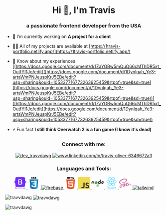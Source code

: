<h1 align="center">Hi 👋, I'm Travis</h1>
<h3 align="center">a passionate frontend developer from the USA</h3>

- 🔭 I’m currently working on **A project for a client**

- 👨‍💻 All of my projects are available at [https://1travis-portfolio.netlify.app/](https://1travis-portfolio.netlify.app/)

- 📄 Know about my experiences [[https://docs.google.com/document/d/1ZaYGBw5mQuQ66cMThDR5xt_OutfYI1Jo/edit]([https://docs.google.com/document/d/1Dynlqah_Ye3-artaWmPNJeuspKrJ5EBe/edit?usp=sharing&ouid=105337716773263925459&rtpof=true&sd=true](https://docs.google.com/document/d/1Dynlqah_Ye3-artaWmPNJeuspKrJ5EBe/edit?usp=sharing&ouid=105337716773263925459&rtpof=true&sd=true))]([https://docs.google.com/document/d/1ZaYGBw5mQuQ66cMThDR5xt_OutfYI1Jo/edit](https://docs.google.com/document/d/1Dynlqah_Ye3-artaWmPNJeuspKrJ5EBe/edit?usp=sharing&ouid=105337716773263925459&rtpof=true&sd=true))

- ⚡ Fun fact **I still think Overwatch 2 is a fun game (I know it's dead)**

<h3 align="center">Connect with me:</h3>
<p align="center">
<a href="https://twitter.com/dev_travvdawg" target="blank"><img align="center" src="https://raw.githubusercontent.com/rahuldkjain/github-profile-readme-generator/master/src/images/icons/Social/twitter.svg" alt="dev_travvdawg" height="30" width="40" /></a>
<a href="https://linkedin.com/in/www.linkedin.com/in/travis-oliver-6346672a3" target="blank"><img align="center" src="https://raw.githubusercontent.com/rahuldkjain/github-profile-readme-generator/master/src/images/icons/Social/linked-in-alt.svg" alt="www.linkedin.com/in/travis-oliver-6346672a3" height="30" width="40" /></a>
</p>

<h3 align="center">Languages and Tools:</h3>
<p align="center"> <a href="https://getbootstrap.com" target="_blank" rel="noreferrer"> <img src="https://raw.githubusercontent.com/devicons/devicon/master/icons/bootstrap/bootstrap-plain-wordmark.svg" alt="bootstrap" width="40" height="40"/> </a> <a href="https://www.w3schools.com/css/" target="_blank" rel="noreferrer"> <img src="https://raw.githubusercontent.com/devicons/devicon/master/icons/css3/css3-original-wordmark.svg" alt="css3" width="40" height="40"/> </a> <a href="https://firebase.google.com/" target="_blank" rel="noreferrer"> <img src="https://www.vectorlogo.zone/logos/firebase/firebase-icon.svg" alt="firebase" width="40" height="40"/> </a> <a href="https://www.w3.org/html/" target="_blank" rel="noreferrer"> <img src="https://raw.githubusercontent.com/devicons/devicon/master/icons/html5/html5-original-wordmark.svg" alt="html5" width="40" height="40"/> </a> <a href="https://developer.mozilla.org/en-US/docs/Web/JavaScript" target="_blank" rel="noreferrer"> <img src="https://raw.githubusercontent.com/devicons/devicon/master/icons/javascript/javascript-original.svg" alt="javascript" width="40" height="40"/> </a> <a href="https://nodejs.org" target="_blank" rel="noreferrer"> <img src="https://raw.githubusercontent.com/devicons/devicon/master/icons/nodejs/nodejs-original-wordmark.svg" alt="nodejs" width="40" height="40"/> </a> <a href="https://reactjs.org/" target="_blank" rel="noreferrer"> <img src="https://raw.githubusercontent.com/devicons/devicon/master/icons/react/react-original-wordmark.svg" alt="react" width="40" height="40"/> </a> <a href="https://sass-lang.com" target="_blank" rel="noreferrer"> <img src="https://raw.githubusercontent.com/devicons/devicon/master/icons/sass/sass-original.svg" alt="sass" width="40" height="40"/> </a> <a href="https://tailwindcss.com/" target="_blank" rel="noreferrer"> <img src="https://www.vectorlogo.zone/logos/tailwindcss/tailwindcss-icon.svg" alt="tailwind" width="40" height="40"/> </a> </p>

<p><img align="left" src="https://github-readme-stats.vercel.app/api/top-langs?username=travvdawg&show_icons=true&locale=en&layout=compact" alt="travvdawg" /></p>

<p>&nbsp;<img align="center" src="https://github-readme-stats.vercel.app/api?username=travvdawg&show_icons=true&locale=en" alt="travvdawg" /></p>

<p><img align="left" src="https://github-readme-streak-stats.herokuapp.com/?user=travvdawg&" alt="travvdawg" /></p>

